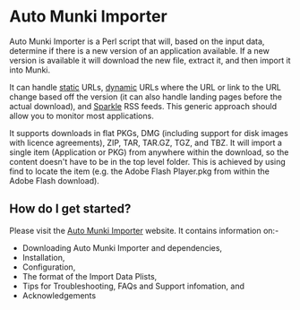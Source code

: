 Auto Munki Importer
===================

Auto Munki Importer is a Perl script that will, based on the input data, determine if there is a new version of an application available. If a new version is available it will download the new file, extract it, and then import it into Munki.

It can handle [static](http://neographophobic.github.com/autoMunkiImporter/dataplists.html#static) URLs, [dynamic](http://neographophobic.github.com/autoMunkiImporter/dataplists.html#dynamic) URLs where the URL or link to the URL change based off the version (it can also handle landing pages before the actual download), and [Sparkle](http://neographophobic.github.com/autoMunkiImporter/dataplists.html#sparkle) RSS feeds. This generic approach should allow you to monitor most applications.

It supports downloads in flat PKGs, DMG (including support for disk images with licence agreements), ZIP, TAR, TAR.GZ, TGZ, and TBZ. It will import a single item (Application or PKG) from anywhere within the download, so the content doesn't have to be in the top level folder. This is achieved by using find to locate the item (e.g. the Adobe Flash Player.pkg from within the Adobe Flash download).

How do I get started?
---------------------

Please visit the [Auto Munki Importer](http://neographophobic.github.com/autoMunkiImporter/index.html) website. It contains information on:-

- Downloading Auto Munki Importer and dependencies,
- Installation,
- Configuration,
- The format of the Import Data Plists,
- Tips for Troubleshooting, FAQs and Support infomation, and
- Acknowledgements
